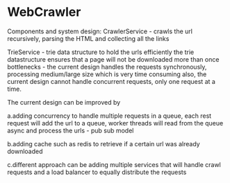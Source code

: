 # WebCrawler

Components and system design: 
CrawlerService - crawls the url recursively, parsing the HTML and collecting all the links

TrieService - trie data structure to hold the urls efficiently
the trie datastructure ensures that a page will not be downloaded more than once
bottlenecks - the current design handles the requests synchronously, processing medium/large size which is very time consuming
also, the current design cannot handle concurrent requests, only one request at a time. 

The current design can be improved by

a.adding concurrency to handle multiple requests in a queue,
each rest request will add the url to a queue, worker threads will read from the queue async and process the urls - pub sub model

b.adding cache such as redis to retrieve if a certain url was already downloaded 

c.different approach can be adding multiple services that will handle crawl requests and a load balancer to equally distribute the requests
